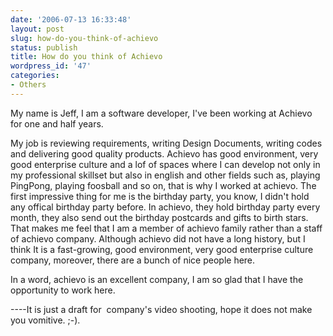 ```yaml
---
date: '2006-07-13 16:33:48'
layout: post
slug: how-do-you-think-of-achievo
status: publish
title: How do you think of Achievo
wordpress_id: '47'
categories:
- Others
---
```





My name is Jeff, I am a software developer, I've been working at Achievo for one and half years.




My job is reviewing requirements, writing Design Documents, writing codes and delivering good quality products.
Achievo has good environment, very good enterprise culture and a lof of spaces where I can develop not only in my professional skillset but also in english and other fields such as, playing PingPong, playing foosball and so on, that is why I worked at achievo.
The first impressive thing for me is the birthday party, you know, I didn't hold any offical birthday party before. In achievo, they hold birthday party every month, they also send out the birthday postcards and gifts to birth stars. That makes me feel that I am a member of achievo family rather than a staff of achievo company.
Although achievo did not have a long history, but I think It is a fast-growing, good environment, very good enterprise culture company, moreover, there are a bunch of nice people here.




In a word, achievo is an excellent company, I am so glad that I have the opportunity to work here. 

----It is just a draft for  company's video shooting, hope it does not make you vomitive. ;-).





